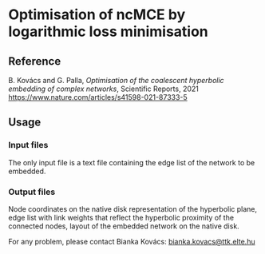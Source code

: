 # Optimisation of ncMCE by logarithmic loss minimisation

## Reference
B. Kovács and G. Palla, *Optimisation of the coalescent hyperbolic embedding of complex networks*, Scientific Reports, 2021
https://www.nature.com/articles/s41598-021-87333-5

## Usage
### Input files
The only input file is a text file containing the edge list of the network to be embedded. 

### Output files
Node coordinates on the native disk representation of the hyperbolic plane, edge list with link weights that reflect the hyperbolic proximity of the connected nodes, layout of the embedded network on the native disk.

For any problem, please contact Bianka Kovács: bianka.kovacs@ttk.elte.hu
